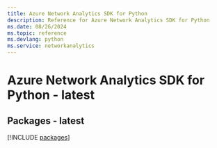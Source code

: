 ```yaml
---
title: Azure Network Analytics SDK for Python
description: Reference for Azure Network Analytics SDK for Python
ms.date: 08/26/2024
ms.topic: reference
ms.devlang: python
ms.service: networkanalytics
---
```

# Azure Network Analytics SDK for Python - latest
## Packages - latest
[!INCLUDE [packages](network-analytics-index.md)]